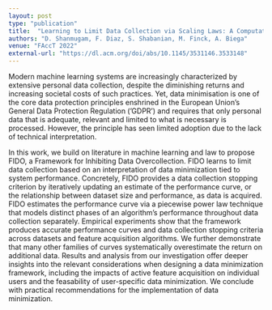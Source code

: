 ```yaml
---
layout: post
type: "publication"
title:  "Learning to Limit Data Collection via Scaling Laws: A Computational Interpretation for the Legal Principle of Data Minimization"
authors: "D. Shanmugam, F. Diaz, S. Shabanian, M. Finck, A. Biega"
venue: "FAccT 2022" 
external-url: "https://dl.acm.org/doi/abs/10.1145/3531146.3533148"
---
```


Modern machine learning systems are increasingly characterized by extensive personal data collection, despite the diminishing returns and increasing societal costs of such practices. Yet, data minimisation is one of the core data protection principles enshrined in the European Union’s General Data Protection Regulation (’GDPR’) and requires that only personal data that is adequate, relevant and limited to what is necessary is processed. However, the principle has seen limited adoption due to the lack of technical interpretation. <br>

In this work, we build on literature in machine learning and law to propose FIDO, a Framework for Inhibiting Data Overcollection. FIDO learns to limit data collection based on an interpretation of data minimization tied to system performance. Concretely, FIDO provides a data collection stopping criterion by iteratively updating an estimate of the performance curve, or the relationship between dataset size and performance, as data is acquired. FIDO estimates the performance curve via a piecewise power law technique that models distinct phases of an algorithm’s performance throughout data collection separately. Empirical experiments show that the framework produces accurate performance curves and data collection stopping criteria across datasets and feature acquisition algorithms. We further demonstrate that many other families of curves systematically overestimate the return on additional data. Results and analysis from our investigation offer deeper insights into the relevant considerations when designing a data minimization framework, including the impacts of active feature acquisition on individual users and the feasability of user-specific data minimization. We conclude with practical recommendations for the implementation of data minimization.